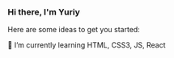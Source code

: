 ### Hi there, I'm Yuriy 

Here are some ideas to get you started:

🌱 I’m currently learning HTML, CSS3, JS, React

